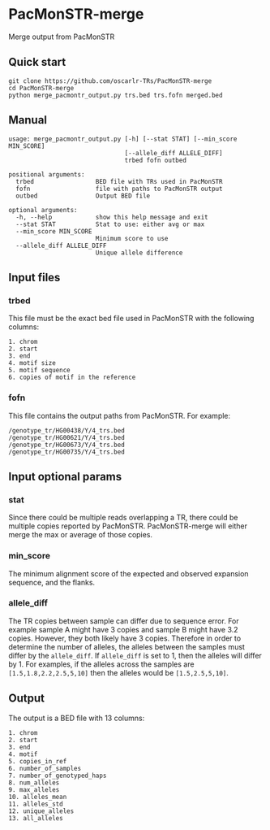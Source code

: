 # PacMonSTR-merge
Merge output from PacMonSTR

## Quick start
```
git clone https://github.com/oscarlr-TRs/PacMonSTR-merge
cd PacMonSTR-merge
python merge_pacmontr_output.py trs.bed trs.fofn merged.bed
```

## Manual
```
usage: merge_pacmontr_output.py [-h] [--stat STAT] [--min_score MIN_SCORE]
                                [--allele_diff ALLELE_DIFF]
                                trbed fofn outbed

positional arguments:
  trbed                 BED file with TRs used in PacMonSTR
  fofn                  file with paths to PacMonSTR output
  outbed                Output BED file

optional arguments:
  -h, --help            show this help message and exit
  --stat STAT           Stat to use: either avg or max
  --min_score MIN_SCORE
                        Minimum score to use
  --allele_diff ALLELE_DIFF
                        Unique allele difference
```

## Input files
### trbed
This file must be the exact bed file used in PacMonSTR with the following columns:
```
1. chrom
2. start
3. end
4. motif size
5. motif sequence
6. copies of motif in the reference
```
### fofn
This file contains the output paths from PacMonSTR. For example:
```
/genotype_tr/HG00438/Y/4_trs.bed
/genotype_tr/HG00621/Y/4_trs.bed
/genotype_tr/HG00673/Y/4_trs.bed
/genotype_tr/HG00735/Y/4_trs.bed
```
## Input optional params
### stat
Since there could be multiple reads overlapping a TR, there could be multiple copies reported by PacMonSTR. PacMonSTR-merge will either merge the max or average of those copies.

### min_score
The minimum alignment score of the expected and observed expansion sequence, and the flanks.

### allele_diff
The TR copies between sample can differ due to sequence error. For example sample A might have 3 copies and sample B might have 3.2 copies. However, they both likely have 3 copies. Therefore in order to determine the number of alleles, the alleles between the samples must differ by the `allele_diff`. If `allele_diff` is set to 1, then the alleles will differ by 1. For examples, if the alleles across the samples are `[1.5,1.8,2.2,2.5,5,10]` then the alleles would be `[1.5,2.5,5,10]`.

## Output
The output is a BED file with 13 columns:
```
1. chrom
2. start
3. end
4. motif
5. copies_in_ref
6. number_of_samples
7. number_of_genotyped_haps
8. num_alleles
9. max_alleles
10. alleles_mean
11. alleles_std
12. unique_alleles
13. all_alleles
```
